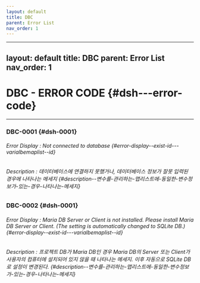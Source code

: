 ```yaml
---
layout: default
title: DBC
parent: Error List
nav_order: 1
---
```

---
layout: default
title: DBC
parent: Error List
nav_order: 1
---
# DBC - ERROR CODE {#dsh---error-code}

---

### DBC-0001 {#dsh-0001}

###### Error Display : Not connected to database {#error-display--exist-id---varialbemaplist--id}

###### Description : 데이터베이스에 연결하지 못했거나, 데이터베이스 정보가 잘못 입력된 경우에 나타나는 메세지 {#description--변수를-관리하는-맵리스트에-동일한-변수정보가-있는-경우-나타나는-메세지}

### DBC-0002 {#dsh-0001}

###### Error Display : Maria DB Server or Client is not installed. Please install Maria DB Server or Client. \(The setting is automatically changed to SQLite DB.\) {#error-display--exist-id---varialbemaplist--id}

###### Description : 프로젝트 DB가 Maria DB인 경우 Maria DB의 Server 또는 Client가 사용자의 컴퓨터에 설치되어 있지 않을 때 나타나는 메세지. 이후 자동으로 SQLite DB로 설정이 변경된다. {#description--변수를-관리하는-맵리스트에-동일한-변수정보가-있는-경우-나타나는-메세지}





